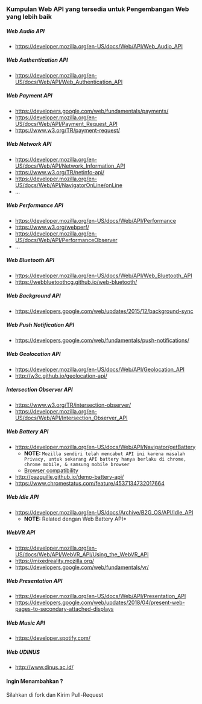 ### Kumpulan Web API yang tersedia untuk Pengembangan Web yang lebih baik

##### Web Audio API
- https://developer.mozilla.org/en-US/docs/Web/API/Web_Audio_API


##### Web Authentication API

- https://developer.mozilla.org/en-US/docs/Web/API/Web_Authentication_API

##### Web Payment API

- https://developers.google.com/web/fundamentals/payments/
- https://developer.mozilla.org/en-US/docs/Web/API/Payment_Request_API
- https://www.w3.org/TR/payment-request/

##### Web Network API

- https://developer.mozilla.org/en-US/docs/Web/API/Network_Information_API
- https://www.w3.org/TR/netinfo-api/
- https://developer.mozilla.org/en-US/docs/Web/API/NavigatorOnLine/onLine
- ...

##### Web Performance API 

- https://developer.mozilla.org/en-US/docs/Web/API/Performance
- https://www.w3.org/webperf/
- https://developer.mozilla.org/en-US/docs/Web/API/PerformanceObserver
- ...

##### Web Bluetooth API 

- https://developer.mozilla.org/en-US/docs/Web/API/Web_Bluetooth_API
- https://webbluetoothcg.github.io/web-bluetooth/

##### Web Background API 

- https://developers.google.com/web/updates/2015/12/background-sync 

##### Web Push Notification API

- https://developers.google.com/web/fundamentals/push-notifications/   

##### Web Geolocation API 

- https://developer.mozilla.org/en-US/docs/Web/API/Geolocation_API
- http://w3c.github.io/geolocation-api/

##### Intersection Observer API

- https://www.w3.org/TR/intersection-observer/
- https://developer.mozilla.org/en-US/docs/Web/API/Intersection_Observer_API

##### Web Battery API
- https://developer.mozilla.org/en-US/docs/Web/API/Navigator/getBattery
  * **NOTE:** `Mozilla sendiri telah mencabut API ini karena masalah Privacy, untuk sekarang API battery hanya berlaku di chrome, chrome mobile, & samsung mobile browser`
  * [Browser compatibility](https://developer.mozilla.org/en-US/docs/Web/API/Navigator/getBattery#Browser_compatibility)
- http://pazguille.github.io/demo-battery-api/
- https://www.chromestatus.com/feature/4537134732017664

##### Web Idle API
- https://developer.mozilla.org/en-US/docs/Archive/B2G_OS/API/Idle_API 
  * **NOTE:** Related dengan Web Battery API*

##### WebVR API
- https://developer.mozilla.org/en-US/docs/Web/API/WebVR_API/Using_the_WebVR_API
- https://mixedreality.mozilla.org/
- https://developers.google.com/web/fundamentals/vr/

##### Web Presentation API
- https://developer.mozilla.org/en-US/docs/Web/API/Presentation_API
- https://developers.google.com/web/updates/2018/04/present-web-pages-to-secondary-attached-displays


##### Web Music API
- https://developer.spotify.com/

##### Web UDINUS
- http://www.dinus.ac.id/

#### Ingin Menambahkan ?
Silahkan di fork dan Kirim Pull-Request 
